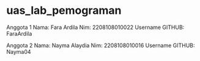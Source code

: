 # uas_lab_pemograman
Anggota 1
Nama: Fara Ardila
Nim: 2208108010022
Username GITHUB: FaraArdila

Anggota 2
Nama: Nayma Alaydia
Nim: 2208108010016
Username GITHUB: Nayma04
